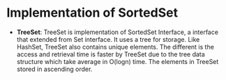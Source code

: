 # Implementation of SortedSet

- **TreeSet**: 
TreeSet is implementation of SortedSet Interface, a interface that extended from Set interface. It uses a tree for storage. Like HashSet, TreeSet also contains unique elements. The different is the access and retrieval time is faster by TreeSet due to the tree data structure which take average in O(logn) time. The elements in TreeSet stored in ascending order.